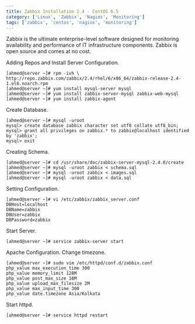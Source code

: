 ```yaml
---
title: Zabbix Installation 2.4 - CentOS 6.5
category: ['Linux', 'Zabbix', 'Nagios', 'Monitoring']
tags: ['zabbix', 'centos', 'nagios', 'monitoring']
---
```


Zabbix is the ultimate enterprise-level software designed for monitoring availability and performance of IT infrastructure components. Zabbix is open source and comes at no cost.

Adding Repos and Install Server Configuration.

	[ahmed@server ~]# rpm -ivh \
	http://repo.zabbix.com/zabbix/2.4/rhel/6/x86_64/zabbix-release-2.4-1.el6.noarch.rpm
	[ahmed@server ~]# yum install mysql-server mysql
	[ahmed@server ~]# yum install zabbix-server-mysql zabbix-web-mysql
	[ahmed@server ~]# yum install zabbix-agent

Create Database.

	[ahmed@server ~]# mysql -uroot
	mysql> create database zabbix character set utf8 collate utf8_bin;
	mysql> grant all privileges on zabbix.* to zabbix@localhost identified by 'zabbix';
	mysql> exit

Creating Schema.

	[ahmed@server ~]# cd /usr/share/doc/zabbix-server-mysql-2.4.0/create
	[ahmed@server ~]# mysql -uroot zabbix < schema.sql
	[ahmed@server ~]# mysql -uroot zabbix < images.sql
	[ahmed@server ~]# mysql -uroot zabbix < data.sql

Setting Configuration.

	[ahmed@server ~]# vi /etc/zabbix/zabbix_server.conf
	DBHost=localhost
	DBName=zabbix
	DBUser=zabbix
	DBPassword=zabbix

Start Server.

	[ahmed@server ~]# service zabbix-server start

Apache Configuration. Change timezone.

	[ahmed@server ~]# sudo vim /etc/httpd/conf.d/zabbix.conf
	php_value max_execution_time 300
	php_value memory_limit 128M
	php_value post_max_size 16M
	php_value upload_max_filesize 2M
	php_value max_input_time 300
	php_value date.timezone Asia/Kolkata

Start httpd.

	[ahmed@server ~]# service httpd restart